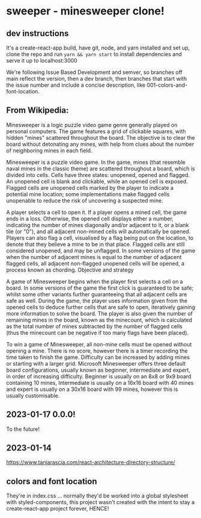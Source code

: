 # sweeper - minesweeper clone!

## dev instructions

It's a create-react-app build, have git, node, and yarn installed and set up, clone the repo and run `yarn && yarn start` to install dependencies and serve it up to localhost:3000

We're following Issue Based Development and semver, so branches off main reflect the version, then a dev branch, then branches that start with the issue number and include a concise description, like 001-colors-and-font-location.

## From Wikipedia:

Minesweeper is a logic puzzle video game genre generally played on personal computers. The game features a grid of clickable squares, with hidden "mines" scattered throughout the board. The objective is to clear the board without detonating any mines, with help from clues about the number of neighboring mines in each field.

Minesweeper is a puzzle video game. In the game, mines (that resemble naval mines in the classic theme) are scattered throughout a board, which is divided into cells. Cells have three states: unopened, opened and flagged. An unopened cell is blank and clickable, while an opened cell is exposed. Flagged cells are unopened cells marked by the player to indicate a potential mine location; some implementations make flagged cells unopenable to reduce the risk of uncovering a suspected mine.

A player selects a cell to open it. If a player opens a mined cell, the game ends in a loss. Otherwise, the opened cell displays either a number, indicating the number of mines diagonally and/or adjacent to it, or a blank tile (or "0"), and all adjacent non-mined cells will automatically be opened. Players can also flag a cell, visualised by a flag being put on the location, to denote that they believe a mine to be in that place. Flagged cells are still considered unopened, and may be unflagged. In some versions of the game when the number of adjacent mines is equal to the number of adjacent flagged cells, all adjacent non-flagged unopened cells will be opened, a process known as chording.
Objective and strategy

A game of Minesweeper begins when the player first selects a cell on a board. In some versions of the game the first click is guaranteed to be safe; whilst some other variants further guaranteeing that all adjacent cells are safe as well. During the game, the player uses information given from the opened cells to deduce further cells that are safe to open, iteratively gaining more information to solve the board. The player is also given the number of remaining mines in the board, known as the minecount, which is calculated as the total number of mines subtracted by the number of flagged cells (thus the minecount can be negative if too many flags have been placed).

To win a game of Minesweeper, all non-mine cells must be opened without opening a mine. There is no score, however there is a timer recording the time taken to finish the game. Difficulty can be increased by adding mines or starting with a larger grid. Microsoft Minesweeper offers three default board configurations, usually known as beginner, intermediate and expert, in order of increasing difficulty. Beginner is usually on an 8x8 or 9x9 board containing 10 mines, Intermediate is usually on a 16x16 board with 40 mines and expert is usually on a 30x16 board with 99 mines, however this is usually customisable.

## 2023-01-17 0.0.0!

To the future!

## 2023-01-14

https://www.taniarascia.com/react-architecture-directory-structure/

## colors and font location

They're in index.css ... normally they'd be worked into a global stylesheet with styled-components, this project wasn't created with the intent to stay a create-react-app project forever, HENCE!
